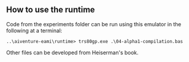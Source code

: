 ## How to use the runtime

Code from the experiments folder can be run using this emulator in the following at a terminal:

```
..\aiventure-eami\runtime> trs80gp.exe .\04-alpha1-compilation.bas
```

Other files can be developed from Heiserman's book.